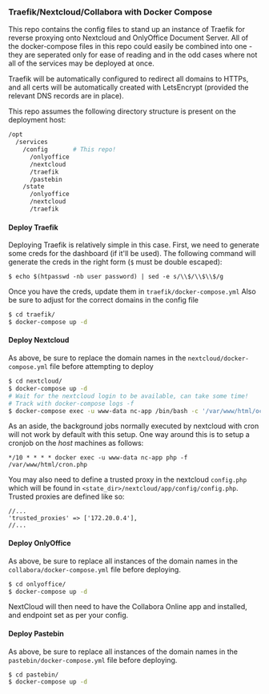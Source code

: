 ### Traefik/Nextcloud/Collabora with Docker Compose

This repo contains the config files to stand up an instance of Traefik for reverse proxying onto Nextcloud and OnlyOffice Document Server. All of the docker-compose files in this repo could easily be combined into one - they are seperated only for ease of reading and in the odd cases where not all of the services may be deployed at once.

Traefik will be automatically configured to redirect all domains to HTTPs, and all certs will be automatically created with LetsEncrypt (provided the relevant DNS records are in place).

This repo assumes the following directory structure is present on the deployment host:

```bash
/opt
  /services
    /config       # This repo!
      /onlyoffice
      /nextcloud
      /traefik
      /pastebin
    /state
      /onlyoffice
      /nextcloud
      /traefik
```

#### Deploy Traefik

Deploying Traefik is relatively simple in this case. First, we need to generate some creds for the dashboard (if it'll be used). The following command will generate the creds in the right form (`$` must be double escaped):

```
$ echo $(htpasswd -nb user password) | sed -e s/\\$/\\$\\$/g
```

Once you have the creds, update them in `traefik/docker-compose.yml` Also be sure to adjust for the correct domains in the config file

```bash
$ cd traefik/
$ docker-compose up -d
```

#### Deploy Nextcloud

As above, be sure to replace the domain names in the `nextcloud/docker-compose.yml` file before attempting to deploy

```bash
$ cd nextcloud/
$ docker-compose up -d
# Wait for the nextcloud login to be available, can take some time!
# Track with docker-compose logs -f
$ docker-compose exec -u www-data nc-app /bin/bash -c '/var/www/html/occ config:system:set overwriteprotocol --value "https"'
```

As an aside, the background jobs normally executed by nextcloud with cron will not work by default with this setup. One way around this is to setup a cronjob on the _host_ machines as follows:

```
*/10 * * * * docker exec -u www-data nc-app php -f /var/www/html/cron.php
```

You may also need to define a trusted proxy in the nextcloud `config.php` which will be found in `<state_dir>/nextcloud/app/config/config.php`. Trusted proxies are defined like so:

```
//...
'trusted_proxies' => ['172.20.0.4'],
//...
```

#### Deploy OnlyOffice

As above, be sure to replace all instances of the domain names in the `collabora/docker-compose.yml` file before deploying.

```bash
$ cd onlyoffice/
$ docker-compose up -d
```

NextCloud will then need to have the Collabora Online app and installed, and endpoint set as per your config.

#### Deploy Pastebin

As above, be sure to replace all instances of the domain names in the `pastebin/docker-compose.yml` file before deploying.

```bash
$ cd pastebin/
$ docker-compose up -d
```
